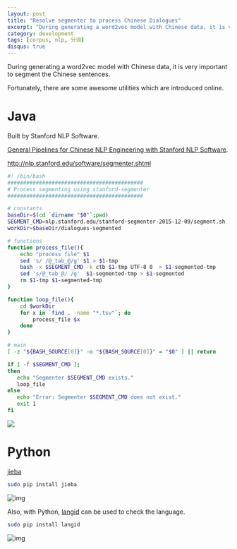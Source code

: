```yaml
---
layout: post
title: "Resolve segmenter to process Chinese Dialogues"
excerpt: "During generating a word2vec model with Chinese data, it is very important to segment the Chinese sentences."
category: development
tags: [corpus, nlp, 分词]
disqus: true
---
```


During generating a word2vec model with Chinese data, it is very important to segment the Chinese sentences.

Fortunately, there are some awesome utilities which are introduced online.

 
# Java
Built by Stanford NLP Software.

[General Pipelines for Chinese NLP Engineering with Stanford NLP Software](http://acepor.github.io/2015/12/17/General-Pipelines/).

http://nlp.stanford.edu/software/segmenter.shtml

```bash
#! /bin/bash 
###########################################
# Process segmenting using stanford-segmenter
###########################################

# constants
baseDir=$(cd `dirname "$0"`;pwd)
SEGMENT_CMD=nlp.stanford.edu/stanford-segmenter-2015-12-09/segment.sh
workDir=$baseDir/dialogues-segmented

# functions
function process_file(){
    echo "process file" $1
    sed 's/	/@_tab_@/g' $1 > $1-tmp
    bash -x $SEGMENT_CMD -k ctb $1-tmp UTF-8 0  > $1-segmented-tmp
    sed 's/@_tab_@/	/g'  $1-segmented-tmp > $1-segmented
    rm $1-tmp $1-segmented-tmp
}

function loop_file(){
    cd $workDir
    for x in `find . -name "*.tsv"`; do 
        process_file $x
    done
}

# main 
[ -z "${BASH_SOURCE[0]}" -o "${BASH_SOURCE[0]}" = "$0" ] || return

if [ -f $SEGMENT_CMD ];
then
   echo "Segmenter $SEGMENT_CMD exists."
   loop_file
else
   echo "Error: Segmenter $SEGMENT_CMD does not exist."
   exit 1
fi
```

![](http://7xkeqi.com1.z0.glb.clouddn.com/chatbot/images/2016/11/Screen-Shot-2016-11-28-at-19.58.54.png)


# Python
[jieba](https://github.com/fxsjy/jieba)

```bash
sudo pip install jieba
```

![img](http://7xkeqi.com1.z0.glb.clouddn.com/chatbot/images/2016/11/Screen-Shot-2016-11-28-at-22.36.35.png)

Also, with Python, [langid](https://github.com/saffsd/langid.py) can be used to check the language.

```bash
sudo pip install langid
```

![img](http://7xkeqi.com1.z0.glb.clouddn.com/chatbot/images/2016/11/Screen-Shot-2016-11-28-at-22.35.13.png)